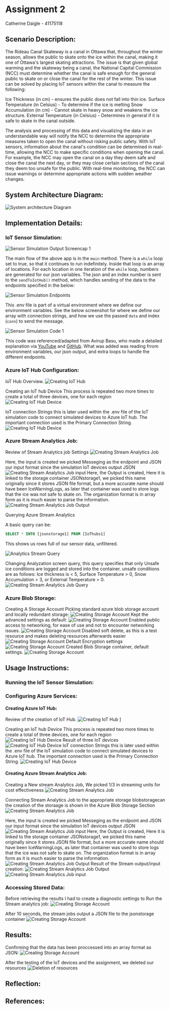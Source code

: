 # Assignment 2

Catherine Daigle - 41175118



## Scenario Description:
The Rideau Canal Skateway is a canal in Ottawa that, throughout the winter season, allows the public to skate onto the ice within the canal, making it one of Ottawa's largest skating attractions. The issue is that given global warming and the skateway being a canal, the National Capital Commission (NCC) must determine whether the canal is safe enough for the general public to skate on or close the canal for the rest of the winter. This issue can be solved by placing IoT sensors within the canal to measure the following:

Ice Thickness (in cm) - ensures the public does not fall into thin ice. Surface Temperature (in Celsius) - To determine if the ice is melting Snow Accumulation (in cm) - Cannot skate in heavy snow and weakens the ice structure. External Temperature (in Celsius) - Determines in general if it is safe to skate in the canal outside.

The analysis and processing of this data and visualizing the data in an understandable way will notify the NCC to determine the appropriate measures taken to open the canal without risking public safety. With IoT sensors, information about the canal's condition can be determined in real-time, allowing the NCC to make specific conditions when opening the canal. For example, the NCC may open the canal on a day they deem safe and close the canal the next day, or they may close certain sections of the canal they deem too unsafe for the public. With real-time monitoring, the NCC can issue warnings or determine appropriate actions with sudden weather changes.



## System Architecture Diagram:
![System architecture Diagram](RTAssignment2ArchitectureDiagram.drawio.png)




## Implementation Details:


### IoT Sensor Simulation:

![Sensor Simulation Output Screencap 1](./screenshots/sensor-simulation1.png)

The main flow of the above app is in the `main` method. There is a `while` loop set to true, so that it continues to run indefinitely. Inside that loop is an array of locations. For each location in one iteration of the `while` loop, numbers are generated for our json variables. The json and an index number is sent to the `sendToIotHub()` method, which handles sending of the data to the endpoints specified in the below:

![Sensor Simulation Endpoints](./screenshots/sensor-simulation2.png)

This .env file is part of a virtual environment where we define our environment variables. See the below screenshot for where we define our array with connection strings, and how we use the passed `data` and index (`conn`) to send the message.

![Sensor Simulation Code 1](./screenshots/sensor-simulation3.png)

This code was referenced/adapted from Avirup Basu, who made a detailed explanation via [YouTube](https://www.youtube.com/watch?v=JEffAb_3DlE) and [GitHub](https://github.com/avirup171/python-iot-hub-sender). What was added was reading frrom environment variables, our json output, and extra loops to handle the different endpoints.

### Azure IoT Hub Configuration:

IoT Hub Overview.
![Creating IoT Hub](./screenshots/IoToverview.png)

Creating an IoT hub Device This process is repeated two more times to create a total of three devices, one for each region
![Creating IoT Hub Device](./screenshots/CreatingIoTdevice.png)

IoT connection Strings this is later used within the .env file of the IoT simulation code to connect simulated devices to Azure IoT hub. The important connection used is the Primary Connection String.
![Creating IoT Hub Device](./screenshots/IOTConnectionString.png)





### Azure Stream Analytics Job:

Review of Stream Analytics job Settings
![Creating Stream Analytics Job](./screenshots/StreamAnalyticsJobReview.png)

Here, the input is created we picked Messeging as the endpoint and JSON our input format since the simulation IoT devices output JSON
![Creating Stream Analytics Job input](./screenshots/CreatingStreamInput.png)
Here, the Output is created, Here it is linked to the storage container JSONstorage1, we picked this name originally since it stores JSON file format, but a more accurate name should have been IceWarningLogs, as later that container was used to store logs that the ice was not safe to skate on. The organization format is in array form as it is much easier to parse the information.
![Creating Stream Analytics Job Output](./screenshots/CreatingStreamOutput.png)




Querying Azure Stream Analytics

A basic query can be:

```SQL
SELECT * INTO [jsonstorage1] FROM [IoThubs1]
```

This shows us rows full of our sensor data, unfiltered.

![Analytics Stream Query](./screenshots/analytics-stream1.png)


Changing Analyzation screen query, this query specifies that only Unsafe ice conditions are logged and stored into the container.  unsafe conditions are as follows:  Ice thickness is < 5, Surface Temperature > 0, Snow Accumulation > 3, or External Temperature > 0.
![Creating Stream Analytics Job Query](./screenshots/AnalyzingStreamSQLQueryWarn.png)



### Azure Blob Storage:
Creating A Storage Account Picking standard azure blob storage account and locally redundant storage:
![Creating Storage Account](./screenshots/CreatingStorageBasic.png)
Kept the advanced settings as default:
![Creating Storage Account](./screenshots/CreatingStorageAdvanced.png)
Enabled public access to networking, for ease of use and not to encounter networking issues.
![Creating Storage Account](./screenshots/CreatingStorageNetworking.png)
Disabled soft delete, as this is a test resource and makes deleting resources afterwards easier
![Creating Storage Account](./screenshots/CreatingStorageDataProt.png)
Default Encryption settings
![Creating Storage Account](./screenshots/CreatingStorageEncryption.png)
Created Blob Storage container, default settings.
![Creating Storage Account](./screenshots/container-storage1.png)








## Usage Instructions:

### Running the IoT Sensor Simulation:


### Configuring Azure Services:

#### Creating Azure IoT Hub:

Review of the creation of IoT Hub.
![Creating IoT Hub](./screenshots/IoTHubScreenshot4.png)
]

Creating an IoT hub Device This process is repeated two more times to create a total of three devices, one for each region
![Creating IoT Hub Device](./screenshots/CreatingIoTdevice.png)
Result of three IoT devices
![Creating IoT Hub Device](./screenshots/ListOfIoTDevices.png)
IoT connection Strings this is later used within the .env file of the IoT simulation code to connect simulated devices to Azure IoT hub. The important connection used is the Primary Connection String.
![Creating IoT Hub Device](./screenshots/IOTConnectionString.png)

#### Creating Azure Stream Analytics Job:

Creating a New stream Analytics Job, We picked 1/3 in streaming units for cost effectiveness
![Creating Stream Analytics Job](./screenshots/AnalyticsJobBasic.png)

Connecting Stream Analytics Job to the appropriate storage blobstoragecan the creation of the storaage is shown in the Azure Blob Storage Section
![Creating Stream Analytics Job](./screenshots/CreatingStreamAnalyticsJob.png)

Here, the input is created we picked Messeging as the endpoint and JSON our input format since the simulation IoT devices output JSON
![Creating Stream Analytics Job input](./screenshots/CreatingStreamInput.png)
Here, the Output is created, Here it is linked to the storage container JSONstorage1, we picked this name originally since it stores JSON file format, but a more accurate name should have been IceWarningLogs, as later that container was used to store logs that the ice was not safe to skate on. The organization format is in array form as it is much easier to parse the information.
![Creating Stream Analytics Job Output](./screenshots/CreatingStreamOutput.png)
Result of the Stream output/input creation:
![Creating Stream Analytics Job Output](./screenshots/StreamOutputResult.png)
![Creating Stream Analytics Job input](./screenshots/StreamInputResult.png)

### Accessing Stored Data:
Before retrieving the results I had to create a diagnostic settings to Run the Stream analytics job:
![Creating Storage Account](./screenshots/AnalyzingStreammOverview.png)

After 10 seconds, the stream jobs output a JSON file to the jsonstorage container
![Creating Storage Account](./screenshots/StorageJSONFileOutput.png)


## Results:


Confirming that the data has been proccessed into an array format as JSON:
![Creating Storage Account](./screenshots/TheArrayFormatofJsonFileOutput.png)


After the testing of the IoT devices and the assignment, we deleted our resources 
![Deletion of resources](./screenshots/DeletionOfResources.png)





## Reflection:



## References:
